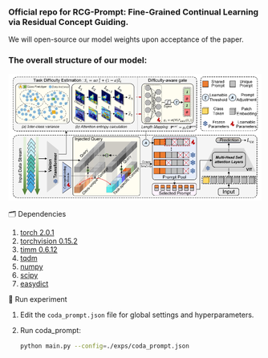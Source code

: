 
### Official repo for RCG-Prompt: Fine-Grained Continual Learning via Residual Concept Guiding.
We will open-source our model weights upon acceptance of the paper.

### The overall structure of our model:
<p align="center">
<img src="main.PNG"  width="800px">
</p>


🗂️ Dependencies

1. [torch 2.0.1](https://github.com/pytorch/pytorch)
2. [torchvision 0.15.2](https://github.com/pytorch/vision)
3. [timm 0.6.12](https://github.com/huggingface/pytorch-image-models)
4. [tqdm](https://github.com/tqdm/tqdm)
5. [numpy](https://github.com/numpy/numpy)
6. [scipy](https://github.com/scipy/scipy)
7. [easydict](https://github.com/makinacorpus/easydict)


🔑 Run experiment

1. Edit the `coda_prompt.json` file for global settings and hyperparameters.
2. Run coda_prompt:

    ```bash
    python main.py --config=./exps/coda_prompt.json
    ```
